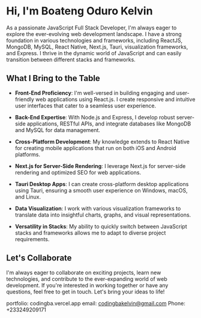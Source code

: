 # Hi, I'm Boateng Oduro Kelvin

As a passionate JavaScript Full Stack Developer, I'm always eager to explore the ever-evolving web development landscape. I have a strong foundation in various technologies and frameworks, including ReactJS, MongoDB, MySQL, React Native, Next.js, Tauri, visualization frameworks, and Express. I thrive in the dynamic world of JavaScript and can easily transition between different stacks and frameworks.

## What I Bring to the Table

- **Front-End Proficiency**: I'm well-versed in building engaging and user-friendly web applications using React.js. I create responsive and intuitive user interfaces that cater to a seamless user experience.

- **Back-End Expertise**: With Node.js and Express, I develop robust server-side applications, RESTful APIs, and integrate databases like MongoDB and MySQL for data management.

- **Cross-Platform Development**: My knowledge extends to React Native for creating mobile applications that run on both iOS and Android platforms.

- **Next.js for Server-Side Rendering**: I leverage Next.js for server-side rendering and optimized SEO for web applications.

- **Tauri Desktop Apps**: I can create cross-platform desktop applications using Tauri, ensuring a smooth user experience on Windows, macOS, and Linux.

- **Data Visualization**: I work with various visualization frameworks to translate data into insightful charts, graphs, and visual representations.

- **Versatility in Stacks**: My ability to quickly switch between JavaScript stacks and frameworks allows me to adapt to diverse project requirements.

## Let's Collaborate

I'm always eager to collaborate on exciting projects, learn new technologies, and contribute to the ever-expanding world of web development. If you're interested in working together or have any questions, feel free to get in touch. Let's bring your ideas to life!

 portfolio: codingba.vercel.app
email: codingbakelvin@gmail.com
Phone: +233249209171

